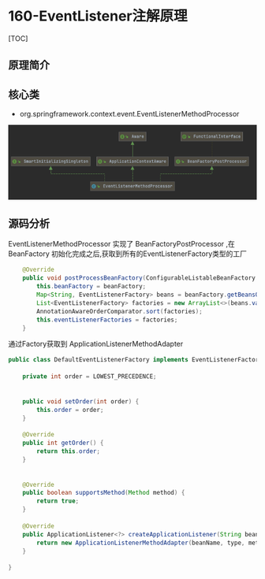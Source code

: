 # 160-EventListener注解原理

[TOC]

## 原理简介





## 核心类

- org.springframework.context.event.EventListenerMethodProcessor

![image-20210112215003657](../../assets/image-20210112215003657.png)

## 源码分析

EventListenerMethodProcessor 实现了 BeanFactoryPostProcessor ,在 BeanFactory 初始化完成之后,获取到所有的EventListenerFactory类型的工厂

```java
	@Override
	public void postProcessBeanFactory(ConfigurableListableBeanFactory beanFactory) {
		this.beanFactory = beanFactory;
		Map<String, EventListenerFactory> beans = beanFactory.getBeansOfType(EventListenerFactory.class, false, false);
		List<EventListenerFactory> factories = new ArrayList<>(beans.values());
		AnnotationAwareOrderComparator.sort(factories);
		this.eventListenerFactories = factories;
	}
```

通过Factory获取到 ApplicationListenerMethodAdapter

```java
public class DefaultEventListenerFactory implements EventListenerFactory, Ordered {

	private int order = LOWEST_PRECEDENCE;


	public void setOrder(int order) {
		this.order = order;
	}

	@Override
	public int getOrder() {
		return this.order;
	}


	@Override
	public boolean supportsMethod(Method method) {
		return true;
	}

	@Override
	public ApplicationListener<?> createApplicationListener(String beanName, Class<?> type, Method method) {
		return new ApplicationListenerMethodAdapter(beanName, type, method);
	}

}
```

